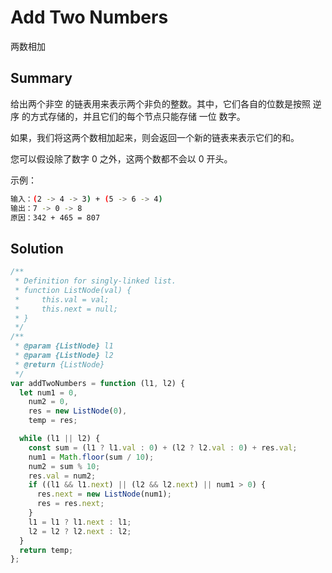 # Add Two Numbers

两数相加

## Summary

给出两个非空 的链表用来表示两个非负的整数。其中，它们各自的位数是按照 逆序 的方式存储的，并且它们的每个节点只能存储 一位 数字。

如果，我们将这两个数相加起来，则会返回一个新的链表来表示它们的和。

您可以假设除了数字 0 之外，这两个数都不会以 0 开头。

示例：

```bash
输入：(2 -> 4 -> 3) + (5 -> 6 -> 4)
输出：7 -> 0 -> 8
原因：342 + 465 = 807
```

## Solution

```js
/**
 * Definition for singly-linked list.
 * function ListNode(val) {
 *     this.val = val;
 *     this.next = null;
 * }
 */
/**
 * @param {ListNode} l1
 * @param {ListNode} l2
 * @return {ListNode}
 */
var addTwoNumbers = function (l1, l2) {
  let num1 = 0,
    num2 = 0,
    res = new ListNode(0),
    temp = res;

  while (l1 || l2) {
    const sum = (l1 ? l1.val : 0) + (l2 ? l2.val : 0) + res.val;
    num1 = Math.floor(sum / 10);
    num2 = sum % 10;
    res.val = num2;
    if ((l1 && l1.next) || (l2 && l2.next) || num1 > 0) {
      res.next = new ListNode(num1);
      res = res.next;
    }
    l1 = l1 ? l1.next : l1;
    l2 = l2 ? l2.next : l2;
  }
  return temp;
};
```
